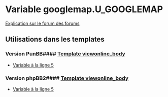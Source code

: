 # Variable googlemap.U_GOOGLEMAP
[Explication sur le forum des forums](http://forum.forumactif.com/t294113-listing-des-variables#googlemap.U_GOOGLEMAP)
## Utilisations dans les templates
### Version PunBB#### [Template viewonline_body](punbb/viewonline_body.md)
* [Variable à la ligne 5](../punbb/viewonline_body.tpl#L5)
### Version phpBB2#### [Template viewonline_body](subsilver/viewonline_body.md)
* [Variable à la ligne 5](../subsilver/viewonline_body.tpl#L5)